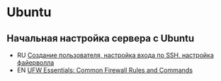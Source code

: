#  Ubuntu

<!--
* 🇺🇸 []()
* 🇷🇺 []()
* 🏳 []()
* 🇷🇺/🇺🇸 [перевод]()/[оригинал]()
-->

## Начальная настройка сервера с Ubuntu

* RU [Создание пользователя, настройка входа по SSH, настройка файерволла](https://www.digitalocean.com/community/tutorials/c-ubuntu-16-04-ru)
* EN [UFW Essentials: Common Firewall Rules and Commands](https://www.digitalocean.com/community/tutorials/ufw-essentials-common-firewall-rules-and-commands)
